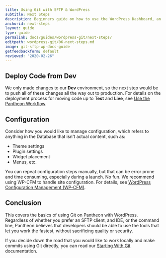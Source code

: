 ```yaml
---
title: Using Git with SFTP & WordPress
subtitle: Next Steps
description: Beginners guide on how to use the WordPress Dashboard, an SFTP client, and your text editor of choice to work quickly, safely and easily on Pantheon's Git-based platform.
anchorid: next-steps
layout: guide
type: guide
permalink: docs/guides/wordpress-git/next-steps/
editpath: wordpress-git/06-next-steps.md
image: git-sftp-wp-docs-guide
getfeedbackform: default
reviewed: "2020-02-26"
---
```


## Deploy Code from Dev

We only made changes to our **<span class="glyphicons glyphicons-wrench" aria-hidden="true"></span> Dev** environment, so the next step would be to push all of these changes all the way out to production. For details on the deployment process for moving code up to **<span class="glyphicons glyphicons-equalizer" aria-hidden="true"></span> Test** and **<span class="glyphicons glyphicons-cardio" aria-hidden="true"></span> Live**, see [Use the Pantheon Workflow](/pantheon-workflow).

## Configuration

Consider how you would like to manage configuration, which refers to anything in the Database that isn't actual content, such as:

- Theme settings
- Plugin settings
- Widget placement
- Menus, etc.

You can repeat configuration steps manually, but that can be error prone and time consuming, especially during a launch. No fun. We recommend using WP-CFM to handle site configuration. For details, see [WordPress Configuration Management (WP-CFM)](/wp-cfm).

## Conclusion

This covers the basics of using Git on Pantheon with WordPress. Regardless of whether you prefer an SFTP client, and IDE, or the command line, Pantheon believes that developers should be able to use the tools that let you work the fastest, without sacrificing quality or security.

If you decide down the road that you would like to work locally and make commits using Git directly, you can read our [Starting With Git](/git) documentation.

